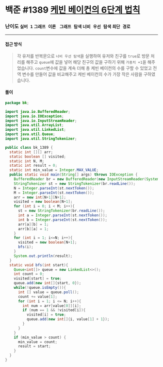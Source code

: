 # 백준 #1389 [케빈 베이컨의 6단계 법칙](https://www.acmicpc.net/problem/1389)

### 난이도 `실버 1` `그래프 이론 ` `그래프 탐색` `너비 우선 탐색` `최단 경로`

---

#### 접근 방식

> 각 유저를 반복문으로 `너비 우선 탐색`을 실행하여 유저와 친구를 `true`로 방문 처리를 해주고 `queue`에 값을 넣어 해당 친구의 값을 구하기 위해 `가중치 +1`을 해주었습니다. `count`변수에 값을 계속 더해 총 케빈 베이컨의 수를 구할 수 있었고 전역 변수를 만들어 값을 비교해주고 케빈 베이컨의 수가 가장 작은 사람을 구하였습니다.

#### 풀이

```java
package bk;

import java.io.BufferedReader;
import java.io.IOException;
import java.io.InputStreamReader;
import java.util.ArrayList;
import java.util.LinkedList;
import java.util.Queue;
import java.util.StringTokenizer;

public class bk_1389 {
  static int [][] arr;
  static boolean [] visited;
  static int N, M;
  static int result = 0;
  static int min_value = Integer.MAX_VALUE;
  public static void main(String[] args) throws IOException {
    BufferedReader br = new BufferedReader(new InputStreamReader(System.in));
    StringTokenizer st = new StringTokenizer(br.readLine());
    N = Integer.parseInt(st.nextToken());
    M = Integer.parseInt(st.nextToken());
    arr = new int[N+1][N+1];
    visited = new boolean[N+1];
    for (int i = 0; i < M; i++){
      st = new StringTokenizer(br.readLine());
      int a = Integer.parseInt(st.nextToken());
      int b = Integer.parseInt(st.nextToken());
      arr[a][b] = 1;
      arr[b][a] = 1;
    }
    for (int i = 1; i<=N; i++){
      visited = new boolean[N+1];
      bfs(i);
    }
    System.out.println(result);
  }
  static void bfs(int start){
    Queue<int[]> queue = new LinkedList<>();
    int count = 0;
    visited[start] = true;
    queue.add(new int[]{start, 0});
    while(!queue.isEmpty()){
      int [] value = queue.poll();
      count += value[1];
      for (int i = 1; i <= N; i++){
        int num = arr[value[0]][i];
        if (num == 1 && !visited[i]){
          visited[i] = true;
          queue.add(new int[]{i, value[1] + 1});
        }
      }
    }
    if (min_value > count) {
      min_value = count;
      result = start;
    }
  }
}
```

